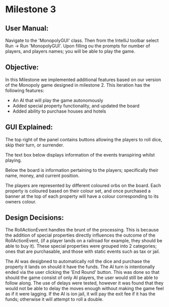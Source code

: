 # Milestone 3

## User Manual:

Navigate to the 'MonopolyGUI' class. Then from the IntelliJ toolbar select 
Run -> Run 'MonopolyGUI'.
Upon filling ou the prompts for number of players, and players names; you will be able to play the game. 

## Objective:

In this Milestone we implemented additional features based on our version of the Monopoly game designed in milestone 2. This iteration has the following features:
- An AI that will play the game autonomously
- Added special property functionality, and updated the board 
- Added ability to purchase houses and hotels 

## GUI Explained: 

The top right of the panel contains buttons allowing the players to roll dice, skip their turn, or surrender. 

The text box below displays information of the events transpiring whilst playing.

Below the board is information pertaining to the players; specifically their name, money, and current position.

The players are represented by different coloured orbs on the board.
Each property is coloured based on their colour set, and once purchased a banner at the top of each property will have a colour corresponding to its owners colour.

## Design Decisions:

The RollActionEvent handles the brunt of the processing. This is because the addition of special properties directly influences the outcome of the RollActionEvent, (if a player lands on a railroad for example, they should be able to buy it). These special properties were grouped into 2 categories; ones that are purchasable, and those with static events such as tax or jail.

The AI was desigbned to automatically roll the dice and purchase the property it lands on should it have the funds. The AI turn is intentionally ended via the user clicking the 'End Round' button. This was done so that should the game consist of only AI players, the user would still be able to follow along. The use of delays were tested, however it was found that they would not be able to delay the moves enough without making the game feel as if it were lagging. If the AI is ion jail, it will pay the exit fee if it has the funds; otherwise it will attempt to roll a double.



